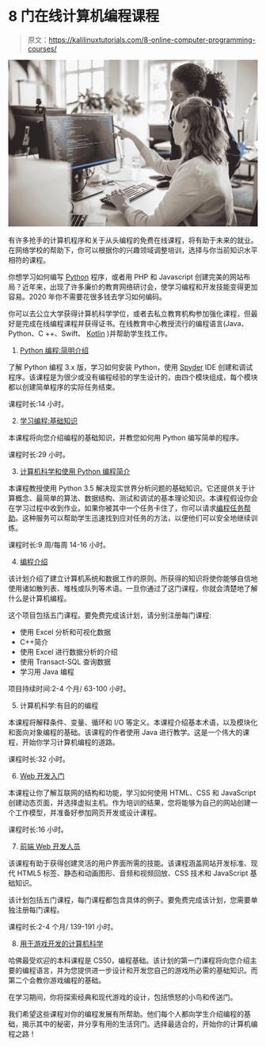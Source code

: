 # 8 门在线计算机编程课程

> 原文：<https://kalilinuxtutorials.com/8-online-computer-programming-courses/>

[![8 Online Computer Programming Courses](img/a349db51039b033ba4281e4944014dab.png "8 Online Computer Programming Courses")](https://1.bp.blogspot.com/-LMm2YlMcHUg/X1j2ajF-f3I/AAAAAAAAKYk/ztC4f52cBs4cz8EhUo3b7ExAGJb64YobACLcBGAsYHQ/s16000/GettyImages-1180183363-1.jpg)

有许多抢手的计算机程序和关于从头编程的免费在线课程，将有助于未来的就业。在网络学校的帮助下，你可以根据你的兴趣领域调整培训，选择与你当前知识水平相符的课程。

你想学习如何编写 [Python](https://en.wikipedia.org/wiki/Python_(programming_language)) 程序，或者用 PHP 和 Javascript 创建完美的网站布局？近年来，出现了许多廉价的教育网络研讨会，使学习编程和开发技能变得更加容易。2020 年你不需要花很多钱去学习如何编码。

你可以去公立大学获得计算机科学学位，或者去私立教育机构参加强化课程，但最好是完成在线编程课程并获得证书。在线教育中心教授流行的编程语言(Java、Python、C ++、Swift、 [Kotlin](https://en.wikipedia.org/wiki/Kotlin_(programming_language)) )并帮助学生找工作。

1.  [Python 编程:简明介绍](https://ethicalhackersacademy.com/collections/ethical-hackers-academy/products/ethical-hacking-python-from-scratch)

了解 Python 编程 3.x 版，学习如何安装 Python，使用 [Spyder](https://en.wikipedia.org/wiki/Spyder_(software)) IDE 创建和调试程序。该课程是为很少或没有编程经验的学生设计的，由四个模块组成，每个模块都以创建简单程序的实际任务结束。

课程时长:14 小时。

2.  [学习编程:基础知识](https://www.coursera.org/learn/learn-to-program)

本课程将向您介绍编程的基础知识，并教您如何用 Python 编写简单的程序。

课程时长:29 小时。

3.  [计算机科学和使用 Python 编程简介](https://www.edx.org/course/introduction-to-computer-science-and-programming-7)

本课程教授使用 Python 3.5 解决现实世界分析问题的基础知识。它还提供关于计算概念、最简单的算法、数据结构、测试和调试的基本理论知识。本课程假设你会在学习过程中收到作业。如果你被其中一个任务卡住了，你可以请求[编程任务帮助](https://assignmentshark.com/programming-help.html)。这种服务可以帮助学生迅速找到应对任务的方法，以便他们可以安全地继续训练。

课程时长:9 周/每周 14-16 小时。

4.  [编程介绍](https://www.edx.org/school/microsoft)

该计划介绍了建立计算机系统和数据工作的原则。所获得的知识将使你能够自信地使用诸如散列表、堆栈或队列等术语。一旦你通过了这门课程，你就会清楚地了解什么是计算机编程。

这个项目包括五门课程。要免费完成该计划，请分别注册每门课程:

*   使用 Excel 分析和可视化数据
*   C++简介
*   使用 Excel 进行数据分析的介绍
*   使用 Transact-SQL 查询数据
*   学习用 Java 编程

项目持续时间:2-4 个月/ 63-100 小时。

5.  计算机科学:有目的的编程

本课程将解释条件、变量、循环和 I/O 等定义。本课程介绍基本术语，以及模块化和面向对象编程的基础。该课程的作者使用 Java 进行教学。这是一个伟大的课程，开始你学习计算机编程的道路。

课程时长:32 小时。

6.  [Web 开发入门](https://www.coursera.org/learn/web-development)

本课程让你了解互联网的结构和功能，学习如何使用 HTML、CSS 和 JavaScript 创建动态页面，并选择虚拟主机。作为培训的结果，您将能够为自己的网站创建一个工作模型，并准备好参加网页开发或设计课程。

课程时长:16 小时。

7.  [前端 Web 开发人员](https://www.edx.org/professional-certificate/w3cx-front-end-web-developer)

该课程有助于获得创建灵活的用户界面所需的技能。该课程涵盖网站开发标准、现代 HTML5 标签、静态和动画图形、音频和视频回放、CSS 技术和 JavaScript 基础知识。

该计划包括五门课程，每门课程都包含具体的例子。要免费完成该计划，您需要单独注册每门课程。

课程时长:2-4 个月/ 139-191 小时。

8.  [用于游戏开发的计算机科学](https://www.edx.org/professional-certificate/harvardx-computer-science-for-game-development)

哈佛最受欢迎的本科课程是 CS50，编程基础。该计划的第一门课程将向您介绍主要的编程语言，并为您提供进一步设计和开发您自己的游戏所必需的基础知识。而第二个会教你游戏编程的基础。

在学习期间，你将探索经典和现代游戏的设计，包括愤怒的小鸟和传送门。

我们希望这些课程对你的编程发展有所帮助。他们每个人都向学生介绍编程的基础，揭示其中的秘密，并分享有用的生活窍门。选择最适合的，开始你的计算机编程之路！